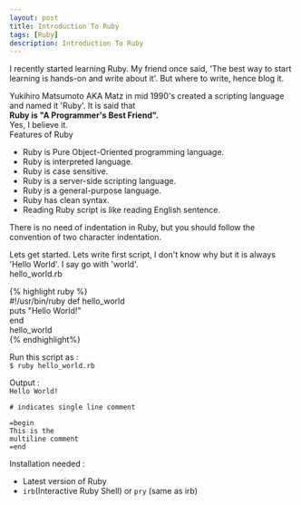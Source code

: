 ```yaml
---
layout: post
title: Introduction To Ruby
tags: [Ruby]
description: Introduction To Ruby
---
```


I recently started learning Ruby. My friend once said, 'The best way to start learning is hands-on and write about it'.
But where to write, hence blog it.  

Yukihiro Matsumoto AKA Matz in mid 1990's created a scripting language and named it 'Ruby'.
It is said that  
**Ruby is "A Programmer's Best Friend".**  
Yes, I believe it.  
Features of Ruby   

* Ruby is Pure Object-Oriented programming language.  
* Ruby is interpreted language.    
* Ruby is case sensitive.  
* Ruby is a server-side scripting language.  
* Ruby is a general-purpose language.  
* Ruby has clean syntax.  
* Reading Ruby script is like reading English sentence.  


There is no need of indentation in Ruby, but you should follow the convention of two character indentation.  

Lets get started. Lets write first script, I don't know why but it is always 'Hello World'. I say go with 'world'.  
 hello_world.rb  

{% highlight ruby %}  
#!/usr/bin/ruby
def hello_world  
  puts "Hello World!"    
end      
hello_world  
{% endhighlight%}   

Run this script as :  
`$ ruby hello_world.rb`  

Output :   
``` Hello World!  ```

```
# indicates single line comment  
```  
```
=begin  
This is the   
multiline comment   
=end  
```   

Installation needed :  

* Latest version of Ruby  
* `irb`(Interactive Ruby Shell) or `pry` (same as irb)
